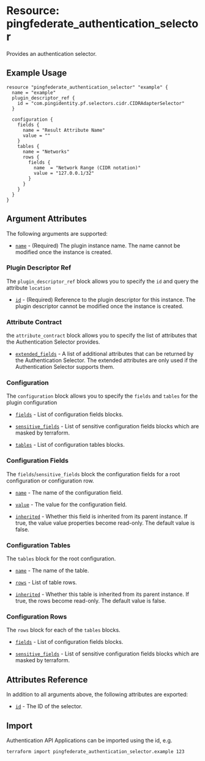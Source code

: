 # Resource: pingfederate_authentication_selector

Provides an authentication selector.

## Example Usage
```hcl
resource "pingfederate_authentication_selector" "example" {
  name = "example"
  plugin_descriptor_ref {
    id = "com.pingidentity.pf.selectors.cidr.CIDRAdapterSelector"
  }

  configuration {
    fields {
      name = "Result Attribute Name"
      value = ""
    }
    tables {
      name = "Networks"
      rows {
        fields {
          name  = "Network Range (CIDR notation)"
          value = "127.0.0.1/32"
        }
      }
    }
  }
}
```

## Argument Attributes

The following arguments are supported:

- [`name`](#name) - (Required) The plugin instance name. The name cannot be modified once the instance is created.

### Plugin Descriptor Ref

The `plugin_descriptor_ref` block allows you to specify the `id` and query the attribute `location`

- [`id`](#plugin_descriptor_ref-id) - (Required) Reference to the plugin descriptor for this instance. The plugin descriptor cannot be modified once the instance is created.

### Attribute Contract

the `attribute_contract` block allows you to specify the list of attributes that the Authentication Selector provides.

- [`extended_fields`](#attribute_contract-extended_fields) -  A list of additional attributes that can be returned by the Authentication Selector. The extended attributes are only used if the Authentication Selector supports them.

### Configuration

The `configuration` block allows you to specify the `fields` and `tables` for the plugin configuration

- [`fields`](#configuration-field) - List of configuration fields blocks.

- [`sensitive_fields`](#configuration-sensitive_fields) - List of sensitive configuration fields blocks which are masked by terraform.

- [`tables`](#configuration-tables) - List of configuration tables blocks.

### Configuration Fields

The `fields`/`sensitive_fields` block the configuration fields for a root configuration or configuration row.

- [`name`](#configuration_field-name) - The name of the configuration field.

- [`value`](#configuration_field-value) - The value for the configuration field.

- [`inherited`](#configuration_field-inherited) - Whether this field is inherited from its parent instance. If true, the value value properties become read-only. The default value is false.

### Configuration Tables

The `tables` block for the root configuration.

- [`name`](#configuration_table-name) - The name of the table.

- [`rows`](#configuration_table-rows) - List of table rows.

- [`inherited`](#configuration_table-inherited) - Whether this table is inherited from its parent instance. If true, the rows become read-only. The default value is false.

### Configuration Rows

The `rows` block for each of the `tables` blocks.

- [`fields`](#configuration-field) - List of configuration fields blocks.

- [`sensitive_fields`](#configuration-sensitive_fields) - List of sensitive configuration fields blocks which are masked by terraform.


## Attributes Reference

In addition to all arguments above, the following attributes are exported:

- [`id`](#id) - The ID of the selector.

## Import

Authentication API Applications can be imported using the id, e.g.

```
terraform import pingfederate_authentication_selector.example 123
```

